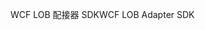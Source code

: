 <span data-ttu-id="e0ac9-101">WCF LOB 配接器 SDK</span><span class="sxs-lookup"><span data-stu-id="e0ac9-101">WCF LOB Adapter SDK</span></span>